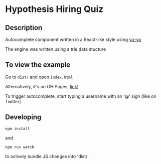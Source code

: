 # Hypothesis Hiring Quiz

## Description

Autocomplete component written in a React-like style using [yo-yo](https://github.com/maxogden/yo-yo)

The engine was written using a trie data stucture

## To view the example

Go to `dist/` and open `index.html`

Alternatively, it's on GH Pages: [link](http://sfrdmn.github.io/hypothesis-hiring-quiz))

To trigger autocomplete, start typing a username with an '@' sign
(like on Twitter)

## Developing

`npm install`

and

`npm run watch`

to actively bundle JS changes into 'dist/'
